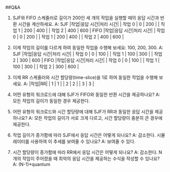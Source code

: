 ##Q&A

1. SJF와 FIFO 스케줄러로 길이가 200인 세 개의 작업을 실행할 때의 응답 시간과 반환 시간을 계산하세요.
A:
SJF
|작업|응답 시간|처리 시간|
| 작업 0 | 0 | 200 |
| 직업 1 | 200 | 400 |
| 작업 2 | 400 | 600 |
FIFO
|작업|응답 시간|처리 시간|
| 작업 0 | 0 | 200 |
| 작업 1 | 200 | 400 |
| 작업 2 | 400 | 600 |

2. 이제 작업의 길이를 다르게 하여 동일한 작업을 수행해 보세요: 100, 200, 300.
A: SJF
|작업|응답 시간|처리 시간|
| 작업 0 | 0 | 100 |
| 직업 1 | 100 | 300 |
| 작업 2 | 300 | 600 |
FIFO
|작업|응답 시간|처리 시간|
| 작업 0 | 0 | 100 |
| 작업 1 | 100 | 300 |
| 작업 2 | 300 | 600 |

3. 이제 RR 스케줄러와 시간 할당량(time-slice)을 1로 하여 동일한 작업을 수행해 보세요.
A: 
|작업|RR|
| 1 | 1 |
| 2 | 2 |
| 3 | 3 |

4. 어떤 유형의 워크로드에 대해 SJF가 FIFO와 동일한 반환 시간을 제공하나요?
A: 모든 작업의 길이가 동일한 경우 제공한다.

5. 어떤 유형의 워크로드와 시간 할당량에 대해 SJF가 RR과 동일한 응답 시간을 제공하나요?
A: 모든 작업의 길이가 서로 크게 다르고, 시간 할당량이 충분히 큰 경우에 제공한다.

6. 작업 길이가 증가함에 따라 SJF에서 응답 시간은 어떻게 되나요? 
A: 감소한다.
시뮬레이터를 사용하여 이 추세를 보여줄 수 있나요?
A: 보여줄 수 있다.

7. 시간 할당량이 증가함에 따라 RR에서 응답 시간은 어떻게 되나요? 
A: 감소한다.
N개의 작업이 주어졌을 때 최악의 응답 시간을 제공하는 수식을 작성할 수 있나요?
A: (N-1)*quantum
